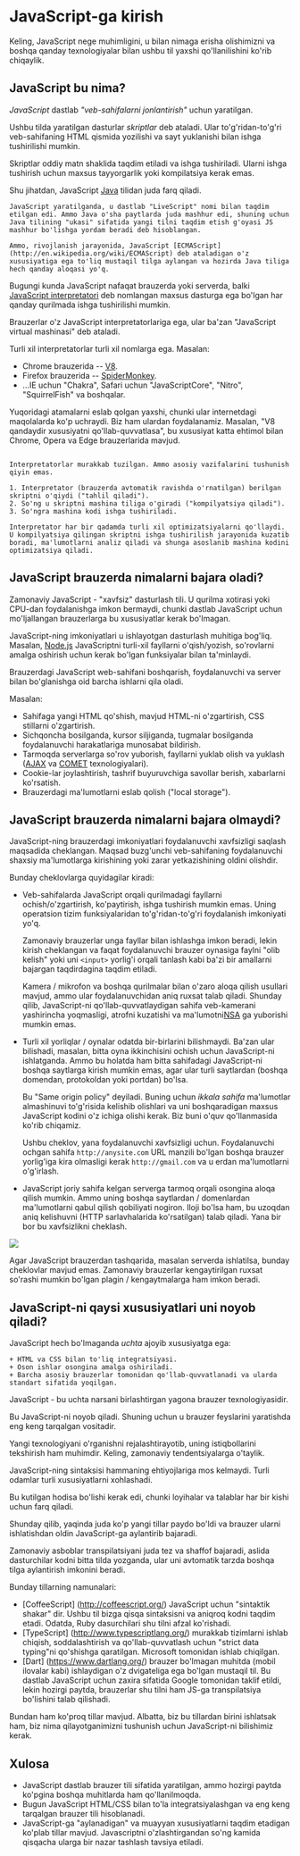# JavaScript-ga kirish

Keling, JavaScript nege muhimligini, u bilan nimaga erisha olishimizni va boshqa qanday texnologiyalar bilan ushbu til yaxshi qo'llanilishini ko'rib chiqaylik.

## JavaScript bu nima?

*JavaScript* dastlab *"veb-sahifalarni jonlantirish"* uchun yaratilgan.

Ushbu tilda yaratilgan dasturlar *skriptlar* deb ataladi. Ular to'g'ridan-to'g'ri veb-sahifaning HTML qismida yozilishi va sayt yuklanishi bilan ishga tushirilishi mumkin.

Skriptlar oddiy matn shaklida taqdim etiladi va ishga tushiriladi. Ularni ishga tushirish uchun maxsus tayyorgarlik yoki kompilatsiya kerak emas.

Shu jihatdan, JavaScript [Java](https://en.wikipedia.org/wiki/Java_(programming_language)) tilidan juda farq qiladi.

```smart header="Nega <u>Java</u>Script?"
JavaScript yaratilganda, u dastlab "LiveScript" nomi bilan taqdim etilgan edi. Ammo Java o'sha paytlarda juda mashhur edi, shuning uchun Java tilining "ukasi" sifatida yangi tilni taqdim etish g'oyasi JS mashhur bo'lishga yordam beradi deb hisoblangan.

Ammo, rivojlanish jarayonida, JavaScript [ECMAScript](http://en.wikipedia.org/wiki/ECMAScript) deb ataladigan o'z xususiyatiga ega to'liq mustaqil tilga aylangan va hozirda Java tiliga hech qanday aloqasi yo'q.
```

Bugungi kunda JavaScript nafaqat brauzerda yoki serverda, balki [JavaScript interpretatori](https://en.wikipedia.org/wiki/JavaScript_engine) deb nomlangan maxsus dasturga ega bo'lgan har qanday qurilmada ishga tushirilishi mumkin.

Brauzerlar o'z JavaScript interpretatorlariga ega, ular ba'zan "JavaScript virtual mashinasi" deb ataladi.

Turli xil interpretatorlar turli xil nomlarga ega. Masalan:

- Chrome brauzerida -- [V8](https://en.wikipedia.org/wiki/V8_(JavaScript_engine)).
- Firefox brauzerida -- [SpiderMonkey](https://en.wikipedia.org/wiki/SpiderMonkey).
- ...IE uchun "Chakra", Safari uchun "JavaScriptCore", "Nitro", "SquirrelFish" va boshqalar.

Yuqoridagi atamalarni eslab qolgan yaxshi, chunki ular internetdagi maqolalarda ko'p uchraydi. Biz ham ulardan foydalanamiz. Masalan, "V8 qandaydir xususiyatni qo'llab-quvvatlasa", bu xususiyat katta ehtimol bilan Chrome, Opera va Edge brauzerlarida mavjud.

```smart header="Interpretatorlar qanday ishlaydi?"

Interpretatorlar murakkab tuzilgan. Ammo asosiy vazifalarini tushunish qiyin emas.

1. Interpretator (brauzerda avtomatik ravishda o'rnatilgan) berilgan skriptni o'qiydi ("tahlil qiladi").
2. So'ng u skriptni mashina tiliga o'giradi ("kompilyatsiya qiladi").
3. So'ngra mashina kodi ishga tushiriladi.

Interpretator har bir qadamda turli xil optimizatsiyalarni qo'llaydi. U kompilyatsiya qilingan skriptni ishga tushirilish jarayonida kuzatib boradi, ma'lumotlarni analiz qiladi va shunga asoslanib mashina kodini optimizatsiya qiladi.
```

## JavaScript brauzerda nimalarni bajara oladi?

Zamonaviy JavaScript - "xavfsiz" dasturlash tili. U qurilma xotirasi yoki CPU-dan foydalanishga imkon bermaydi, chunki dastlab JavaScript uchun mo'ljallangan brauzerlarga bu xususiyatlar kerak bo'lmagan.

JavaScript-ning imkoniyatlari u ishlayotgan dasturlash muhitiga bog'liq. Masalan, [Node.js](https://wikipedia.org/wiki/Node.js) JavaScriptni turli-xil fayllarni o'qish/yozish, so'rovlarni amalga oshirish uchun kerak bo'lgan funksiyalar bilan ta'minlaydi. 

Brauzerdagi JavaScript web-sahifani boshqarish, foydalanuvchi va server bilan bo'glanishga oid barcha ishlarni qila oladi.

Masalan:

- Sahifaga yangi HTML qo'shish, mavjud HTML-ni o'zgartirish, CSS stillarni o'zgartirish.
- Sichqoncha bosilganda, kursor siljiganda, tugmalar bosilganda foydalanuvchi harakatlariga munosabat bildirish.
- Tarmoqda serverlarga so'rov yuborish, fayllarni yuklab olish va yuklash ([AJAX](https://en.wikipedia.org/wiki/Ajax_(programming)) va [COMET](https://en.wikipedia.org/wiki/Comet_(programming)) texnologiyalari).
- Cookie-lar joylashtirish, tashrif buyuruvchiga savollar berish, xabarlarni ko'rsatish.
- Brauzerdagi ma'lumotlarni eslab qolish ("local storage").

## JavaScript brauzerda nimalarni bajara olmaydi?

JavaScript-ning brauzerdagi imkoniyatlari foydalanuvchi xavfsizligi saqlash maqsadida cheklangan. Maqsad buzg'unchi veb-sahifaning foydalanuvchi shaxsiy ma'lumotlarga kirishining yoki zarar yetkazishining oldini olishdir.

Bunday cheklovlarga quyidagilar kiradi:

- Veb-sahifalarda JavaScript orqali qurilmadagi fayllarni ochish/o'zgartirish, ko'paytirish, ishga tushirish mumkin emas. Uning operatsion tizim funksiyalaridan to'g'ridan-to'g'ri foydalanish imkoniyati yo'q.

    Zamonaviy brauzerlar unga fayllar bilan ishlashga imkon beradi, lekin kirish cheklangan va faqat foydalanuvchi brauzer oynasiga faylni "olib kelish" yoki uni `<input>` yorlig'i orqali tanlash kabi ba'zi bir amallarni bajargan taqdirdagina taqdim etiladi.

    Kamera / mikrofon va boshqa qurilmalar bilan o'zaro aloqa qilish usullari mavjud, ammo ular foydalanuvchidan aniq ruxsat talab qiladi. Shunday qilib, JavaScript-ni qo'llab-quvvatlaydigan sahifa veb-kamerani yashirincha yoqmasligi, atrofni kuzatishi va ma'lumotni[NSA](https://en.wikipedia.org/wiki/National_Security_Agency) ga yuborishi mumkin emas.
- Turli xil yorliqlar / oynalar odatda bir-birlarini bilishmaydi. Ba'zan ular bilishadi, masalan, bitta oyna ikkinchisini ochish uchun JavaScript-ni ishlatganda. Ammo bu holatda ham bitta sahifadagi JavaScript-ni boshqa saytlarga kirish mumkin emas, agar ular turli saytlardan (boshqa domendan, protokoldan yoki portdan) bo'lsa.

    Bu "Same origin policy" deyiladi. Buning uchun *ikkala sahifa* ma'lumotlar almashinuvi to'g'risida kelishib olishlari va uni boshqaradigan maxsus JavaScript kodini o'z ichiga olishi kerak. Biz buni o'quv qo'llanmasida ko'rib chiqamiz.

    Ushbu cheklov, yana foydalanuvchi xavfsizligi uchun. Foydalanuvchi ochgan sahifa `http://anysite.com` URL manzili bo'lgan boshqa brauzer yorlig'iga kira olmasligi kerak `http://gmail.com` va u erdan ma'lumotlarni o'g'irlash.
    
- JavaScript joriy sahifa kelgan serverga tarmoq orqali osongina aloqa qilish mumkin. Ammo uning boshqa saytlardan / domenlardan ma'lumotlarni qabul qilish qobiliyati nogiron. Iloji bo'lsa ham, bu uzoqdan aniq kelishuvni (HTTP sarlavhalarida ko'rsatilgan) talab qiladi. Yana bir bor bu xavfsizlikni cheklash.

![](limitations.svg)

Agar JavaScript brauzerdan tashqarida, masalan serverda ishlatilsa, bunday cheklovlar mavjud emas. Zamonaviy brauzerlar kengaytirilgan ruxsat so'rashi mumkin bo'lgan plagin / kengaytmalarga ham imkon beradi.

## JavaScript-ni qaysi xususiyatlari uni noyob qiladi?

JavaScript hech bo'lmaganda *uchta* ajoyib xususiyatga ega:

```solishtiring
+ HTML va CSS bilan to'liq integratsiyasi.
+ Oson ishlar osongina amalga oshiriladi.
+ Barcha asosiy brauzerlar tomonidan qo'llab-quvvatlanadi va ularda standart sifatida yoqilgan.
```
JavaScript - bu uchta narsani birlashtirgan yagona brauzer texnologiyasidir.

Bu JavaScript-ni noyob qiladi. Shuning uchun u brauzer feyslarini yaratishda eng keng tarqalgan vositadir.

Yangi texnologiyani o'rganishni rejalashtirayotib, uning istiqbollarini tekshirish ham muhimdir. Keling, zamonaviy tendentsiyalarga o'taylik.

JavaScript-ning sintaksisi hammaning ehtiyojlariga mos kelmaydi. Turli odamlar turli xususiyatlarni xohlashadi.

Bu kutilgan hodisa bo'lishi kerak edi, chunki loyihalar va talablar har bir kishi uchun farq qiladi.

Shunday qilib, yaqinda juda ko'p yangi tillar paydo bo'ldi va brauzer ularni ishlatishdan oldin JavaScript-ga aylantirib bajaradi.

Zamonaviy asboblar transpilatsiyani juda tez va shaffof bajaradi, aslida dasturchilar kodni bitta tilda yozganda, ular uni avtomatik tarzda boshqa tilga aylantirish imkonini beradi.

Bunday tillarning namunalari:

- [CoffeeScript] (http://coffeescript.org/) JavaScript uchun "sintaktik shakar" dir. Ushbu til bizga qisqa sintaksisni va aniqroq kodni taqdim etadi. Odatda, Ruby dasurchilari shu tilni afzal ko'rishadi.
- [TypeScript] (http://www.typescriptlang.org/) murakkab tizimlarni ishlab chiqish, soddalashtirish va qo'llab-quvvatlash uchun "strict data typing"ni qo'shishga qaratilgan. Microsoft tomonidan ishlab chiqilgan.
- [Dart] (https://www.dartlang.org/) brauzer bo'lmagan muhitda (mobil ilovalar kabi) ishlaydigan o'z dvigateliga ega bo'lgan mustaqil til. Bu dastlab JavaScript uchun zaxira sifatida Google tomonidan taklif etildi, lekin hozirgi paytda, brauzerlar shu tilni ham JS-ga transpilatsiya bo'lishini talab qilishadi.

Bundan ham ko'proq tillar mavjud. Albatta, biz bu tillardan birini ishlatsak ham, biz nima qilayotganimizni tushunish uchun JavaScript-ni bilishimiz kerak.

## Xulosa

- JavaScript dastlab brauzer tili sifatida yaratilgan, ammo hozirgi paytda ko'pgina boshqa muhitlarda ham qo'llanilmoqda.
- Bugun JavaScript HTML/CSS bilan to'la integratsiyalashgan va eng keng tarqalgan brauzer tili hisoblanadi.
- JavaScript-ga "aylanadigan" va muayyan xususiyatlarni taqdim etadigan ko'plab tillar mavjud. Javascriptni o'zlashtirgandan so'ng kamida qisqacha ularga bir nazar tashlash tavsiya etiladi.